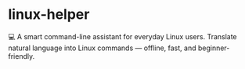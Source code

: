 # linux-helper
 💻 A smart command-line assistant for everyday Linux users. Translate natural language into Linux commands — offline, fast, and beginner-friendly.
